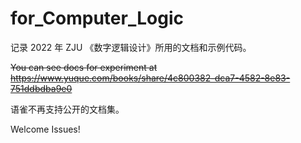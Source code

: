 # for_Computer_Logic

记录 2022 年 ZJU 《数字逻辑设计》所用的文档和示例代码。

<del>You can see docs for experiment at https://www.yuque.com/books/share/4c800382-dca7-4582-8e83-751ddbdba9e0</del>

语雀不再支持公开的文档集。

Welcome Issues!
